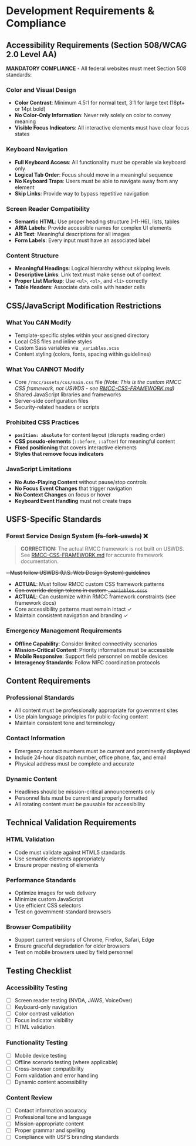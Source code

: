 # Development Requirements & Compliance

## Accessibility Requirements (Section 508/WCAG 2.0 Level AA)

**MANDATORY COMPLIANCE** - All federal websites must meet Section 508 standards:

### Color and Visual Design
- **Color Contrast**: Minimum 4.5:1 for normal text, 3:1 for large text (18pt+ or 14pt bold)
- **No Color-Only Information**: Never rely solely on color to convey meaning
- **Visible Focus Indicators**: All interactive elements must have clear focus states

### Keyboard Navigation
- **Full Keyboard Access**: All functionality must be operable via keyboard only
- **Logical Tab Order**: Focus should move in a meaningful sequence
- **No Keyboard Traps**: Users must be able to navigate away from any element
- **Skip Links**: Provide way to bypass repetitive navigation

### Screen Reader Compatibility
- **Semantic HTML**: Use proper heading structure (H1-H6), lists, tables
- **ARIA Labels**: Provide accessible names for complex UI elements
- **Alt Text**: Meaningful descriptions for all images
- **Form Labels**: Every input must have an associated label

### Content Structure
- **Meaningful Headings**: Logical hierarchy without skipping levels
- **Descriptive Links**: Link text must make sense out of context
- **Proper List Markup**: Use `<ul>`, `<ol>`, and `<li>` correctly
- **Table Headers**: Associate data cells with header cells

## CSS/JavaScript Modification Restrictions

### What You CAN Modify
- Template-specific styles within your assigned directory
- Local CSS files and inline styles
- Custom Sass variables via `_variables.scss`
- Content styling (colors, fonts, spacing within guidelines)

### What You CANNOT Modify
- Core `/rmcc/assets/css/main.css` file *(Note: This is the custom RMCC CSS framework, not USWDS - see [RMCC-CSS-FRAMEWORK.md](./RMCC-CSS-FRAMEWORK.md))*
- Shared JavaScript libraries and frameworks
- Server-side configuration files
- Security-related headers or scripts

### Prohibited CSS Practices
- **`position: absolute`** for content layout (disrupts reading order)
- **CSS pseudo-elements** (`::before`, `::after`) for meaningful content
- **Fixed positioning** that covers interactive elements
- **Styles that remove focus indicators**

### JavaScript Limitations
- **No Auto-Playing Content** without pause/stop controls
- **No Focus Event Changes** that trigger navigation
- **No Context Changes** on focus or hover
- **Keyboard Event Handling** must not create traps

## USFS-Specific Standards

### Forest Service Design System ~~(fs-fork-uswds)~~ ❌
> **CORRECTION:** The actual RMCC framework is not built on USWDS. See [RMCC-CSS-FRAMEWORK.md](./RMCC-CSS-FRAMEWORK.md) for accurate framework documentation.

~~- Must follow USWDS (U.S. Web Design System) guidelines~~
- **ACTUAL**: Must follow RMCC custom CSS framework patterns
- ~~Can override design tokens in custom `_variables.scss`~~
- **ACTUAL**: Can customize within RMCC framework constraints (see framework docs)
- Core accessibility patterns must remain intact ✓
- Maintain consistent navigation and branding ✓

### Emergency Management Requirements
- **Offline Capability**: Consider limited connectivity scenarios
- **Mission-Critical Content**: Priority information must be accessible
- **Mobile Responsive**: Support field personnel on mobile devices
- **Interagency Standards**: Follow NIFC coordination protocols

## Content Requirements

### Professional Standards
- All content must be professionally appropriate for government sites
- Use plain language principles for public-facing content
- Maintain consistent tone and terminology

### Contact Information
- Emergency contact numbers must be current and prominently displayed
- Include 24-hour dispatch number, office phone, fax, and email
- Physical address must be complete and accurate

### Dynamic Content
- Headlines should be mission-critical announcements only
- Personnel lists must be current and properly formatted
- All rotating content must be pausable for accessibility

## Technical Validation Requirements

### HTML Validation
- Code must validate against HTML5 standards
- Use semantic elements appropriately
- Ensure proper nesting of elements

### Performance Standards
- Optimize images for web delivery
- Minimize custom JavaScript
- Use efficient CSS selectors
- Test on government-standard browsers

### Browser Compatibility
- Support current versions of Chrome, Firefox, Safari, Edge
- Ensure graceful degradation for older browsers
- Test on mobile browsers used by field personnel

## Testing Checklist

### Accessibility Testing
- [ ] Screen reader testing (NVDA, JAWS, VoiceOver)
- [ ] Keyboard-only navigation
- [ ] Color contrast validation
- [ ] Focus indicator visibility
- [ ] HTML validation

### Functionality Testing
- [ ] Mobile device testing
- [ ] Offline scenario testing (where applicable)
- [ ] Cross-browser compatibility
- [ ] Form validation and error handling
- [ ] Dynamic content accessibility

### Content Review
- [ ] Contact information accuracy
- [ ] Professional tone and language
- [ ] Mission-appropriate content
- [ ] Proper grammar and spelling
- [ ] Compliance with USFS branding standards
